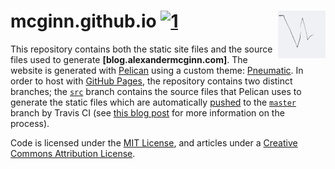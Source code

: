 # mcginn.github.io [![1]][2] <img align="right" width=76 src="content/images/icons/apple-touch-icon-152x152.png?raw=true"/>

This repository contains both the static site files and the source files used
to generate **[blog.alexandermcginn.com]**. The website is generated with [Pelican] using a
custom theme: [Pneumatic]. In order to host with [GitHub Pages], the repository
contains two distinct branches; the [`src`] branch contains the source files
that Pelican uses to generate the static files which are automatically
[pushed][generate.sh] to the [`master`] branch by Travis CI (see
[this blog post][travis-article] for more information on the process).

Code is licensed under the [MIT License], and articles under a [Creative
Commons Attribution License].

[1]: http://img.shields.io/travis/iKevinY/iKevinY.github.io/src.svg?style=flat "Build Status"
[2]: https://travis-ci.org/iKevinY/iKevinY.github.io

[kevinyap.ca]: http://kevinyap.ca
[Pelican]: http://getpelican.com
[Pneumatic]: https://github.com/iKevinY/pneumatic
[`src`]: https://github.com/iKevinY/iKevinY.github.io/tree/src
[`master`]: https://github.com/iKevinY/iKevinY.github.io/tree/master
[GitHub Pages]: http://pages.github.com
[generate.sh]: generate.sh#L66
[travis-article]: http://kevinyap.ca/2014/06/deploying-pelican-sites-using-travis-ci/
[MIT License]: LICENSE
[Creative Commons Attribution License]: http://creativecommons.org/licenses/by/4.0/
